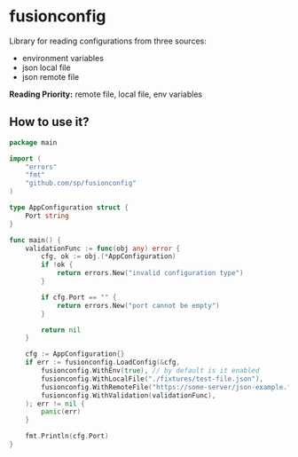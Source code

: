 # fusionconfig

Library for reading configurations from three sources:
* environment variables
* json local file
* json remote file

**Reading Priority:** remote file, local file, env variables

## How to use it?

```go
package main

import (
	"errors"
	"fmt"
	"github.com/sp/fusionconfig"
)

type AppConfiguration struct {
	Port string
}

func main() {
	validationFunc := func(obj any) error {
		cfg, ok := obj.(*AppConfiguration)
		if !ok {
			return errors.New("invalid configuration type")
		}

		if cfg.Port == "" {
			return errors.New("port cannot be empty")
		}

		return nil
	}

	cfg := AppConfiguration{}
	if err := fusionconfig.LoadConfig(&cfg,
		fusionconfig.WithEnv(true), // by default is it enabled
		fusionconfig.WithLocalFile("./fixtures/test-file.json"),
		fusionconfig.WithRemoteFile("https://some-server/json-example.file"),
		fusionconfig.WithValidation(validationFunc),
	); err != nil {
		panic(err)
	}

	fmt.Println(cfg.Port)
}
```
